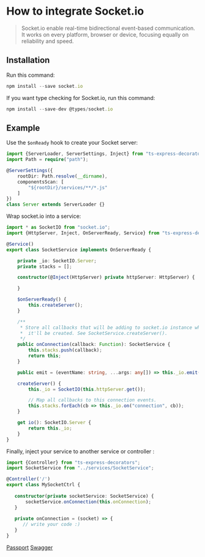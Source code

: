 # How to integrate Socket.io
>  Socket.io enable real-time bidirectional event-based communication. It works on every platform, browser or device, focusing equally on reliability and speed. 

## Installation 

Run this command:
```typescript
npm install --save socket.io
```
If you want type checking for Socket.io, run this command:
```typescript
npm install --save-dev @types/socket.io
```

## Example 

Use the `$onReady` hook to create your Socket server:
```typescript
import {ServerLoader, ServerSettings, Inject} from "ts-express-decorators";
import Path = require("path");

@ServerSettings({
    rootDir: Path.resolve(__dirname),
    componentsScan: [
        "${rootDir}/services/**/*.js"
    ]
})
class Server extends ServerLoader {}
```

Wrap socket.io into a service:

```typescript
import * as SocketIO from "socket.io";
import {HttpServer, Inject, OnServerReady, Service} from "ts-express-decorators";

@Service()
export class SocketService implements OnServerReady {

    private _io: SocketIO.Server;
    private stacks = [];

    constructor(@Inject(HttpServer) private httpServer: HttpServer) {

    }

    $onServerReady() {
        this.createServer();
    }

    /**
     * Store all callbacks that will be adding to socket.io instance when
     *  it'll be created. See SocketService.createServer().
     */
    public onConnection(callback: Function): SocketService {
        this.stacks.push(callback);
        return this;
    }

    public emit = (eventName: string, ...args: any[]) => this._io.emit(eventName, ...args);

    createServer() {
        this._io = SocketIO(this.httpServer.get());

        // Map all callbacks to this connection events.
        this.stacks.forEach(cb => this._io.on("connection", cb));
    }

    get io(): SocketIO.Server {
        return this._io;
    }
}
```

Finally, inject your service to another service or controller : 

```typescript
import {Controller} from "ts-express-decorators";
import SocketService from "../services/SocketService";

@Controller('/')
export class MySocketCtrl {
    
   constructor(private socketService: SocketService) {
       socketService.onConnection(this.onConnection);
   }
   
   private onConnection = (socket) => {
      // write your code :)
   }
}
```

<div class="guide-links">
<a href="#/tutorials/passport">Passport</a>
<a href="#/tutorials/swagger">Swagger</a>
</div>